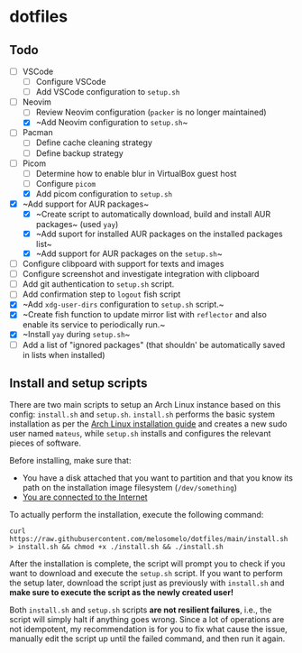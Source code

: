 # dotfiles

## Todo

- [ ] VSCode
    - [ ] Configure VSCode
    - [ ] Add VSCode configuration to `setup.sh`
- [ ] Neovim
    - [ ] Review Neovim configuration (`packer` is no longer maintained)
    - [x] ~Add Neovim configuration to `setup.sh`~
- [ ] Pacman
    - [ ] Define cache cleaning strategy
    - [ ] Define backup strategy
- [ ] Picom
    - [ ] Determine how to enable blur in VirtualBox guest host
    - [ ] Configure `picom`
    - [x] Add picom configuration to `setup.sh`
- [x] ~Add support for AUR packages~
  - [x] ~Create script to automatically download, build and install AUR packages~ (used `yay`)
  - [x] ~Add suport for installed AUR packages on the installed packages list~
  - [x] ~Add support for AUR packages on the `setup.sh`~
- [ ] Configure clibpoard with support for texts and images
- [ ] Configure screenshot and investigate integration with clipboard
- [ ] Add git authentication to `setup.sh` script.
- [ ] Add confirmation step to `logout` fish script
- [x] ~Add `xdg-user-dirs` configuration to `setup.sh` script.~
- [x] ~Create fish function to update mirror list with `reflector` and also
      enable its service to periodically run.~
- [x] ~Install `yay` during `setup.sh`~
- [ ] Add a list of "ignored packages"
    (that shouldn' be automatically saved in lists when installed)

## Install and setup scripts

There are two main scripts to setup an Arch Linux instance based on this config: `install.sh`
and `setup.sh`. `install.sh` performs the basic system installation as per the
[Arch Linux installation guide](https://wiki.archlinux.org/title/installation_guide)
and creates a new sudo user named `mateus`, while `setup.sh` installs and configures the relevant
pieces of software.

Before installing, make sure that:
  - You have a disk attached that you want to partition and that you know its path
    on the installation image filesystem (`/dev/something`)
  - [You are connected to the Internet](https://wiki.archlinux.org/title/installation_guide#Connect_to_the_internet)

To actually perform the installation, execute the following command:

```
curl https://raw.githubusercontent.com/melosomelo/dotfiles/main/install.sh > install.sh && chmod +x ./install.sh && ./install.sh
```

After the installation is complete, the script will prompt you to check if you want to download
and execute the `setup.sh` script. If you want to perform the setup later, download the
script just as previously with `install.sh` and **make sure to execute the script as the newly
created user!**

Both `install.sh` and `setup.sh` scripts **are not resilient failures**, i.e., the script will simply
halt if anything goes wrong. Since a lot of operations are not idempotent, my recommendation
is for you to fix what cause the issue, manually edit the script up until the failed command,
and then run it again.
